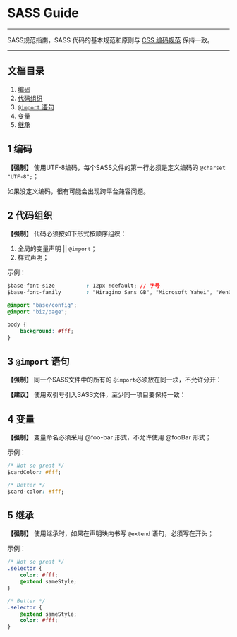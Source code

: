 # SASS Guide

---

SASS规范指南，SASS 代码的基本规范和原则与 [CSS 编码规范](https://github.com/duowan/fe-guide/blob/master/css-guide.md) 保持一致。

---

## 文档目录

1. [编码](#1-编码)
2. [代码组织](#2-代码组织)
3. [`@import` 语句](#3-import-语句)
4. [变量](#4-变量)
5. [继承](#5-继承)

## 1 编码

**【强制】** 使用UTF-8编码，每个SASS文件的第一行必须是定义编码的 `@charset "UTF-8";`；

如果没定义编码，很有可能会出现跨平台兼容问题。


## 2 代码组织

**【强制】** 代码必须按如下形式按顺序组织：

1. 全局的变量声明 || `@import`；
2. 样式声明；

示例：

```css
$base-font-size          : 12px !default; // 字号
$base-font-family        : "Hiragino Sans GB", "Microsoft Yahei", "WenQuanYi Micro Hei", sans-serif !default; // 字体族

@import "base/config";
@import "biz/page";

body {
    background: #fff;
}
```

## 3 `@import` 语句

**【强制】** 同一个SASS文件中的所有的 `@import`必须放在同一块，不允许分开：

**【建议】** 使用双引号引入SASS文件，至少同一项目要保持一致：

## 4 变量

**【强制】** 变量命名必须采用 @foo-bar 形式，不允许使用 @fooBar 形式；

示例：

```css
/* Not so great */
$cardColor: #fff;

/* Better */
$card-color: #fff;
```

## 5 继承

**【强制】** 使用继承时，如果在声明块内书写 `@extend` 语句，必须写在开头；

示例：

```css
/* Not so great */
.selector {
    color: #fff;
    @extend sameStyle;
}

/* Better */
.selector {
    @extend sameStyle;
    color: #fff;
}
```
